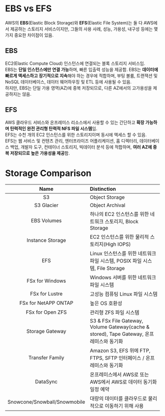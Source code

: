 # EBS vs EFS

AWS의 **EBS**(Elastic Block Storage)와 **EFS**(Elastic File System)는 둘 다 AWS에서 제공하는 스토리지 서비스이지만, 그들의 사용 사례, 성능, 가용성, 내구성 등에는 몇 가지 중요한 차이점이 있음.

## EBS
EC2(Elastic Compute Cloud) 인스턴스에 연결되는 블록 스토리지 서비스임.  
EBS는 **단일 인스턴스에만 연결 가능**하며, 빠른 입출력 성능을 제공함. EBS는 **데이터에 빠르게 액세스하고 장기적으로 지속**해야 하는 경우에 적합하며, 부팅 볼륨, 트랜잭션 및 NoSQL 데이터베이스, 데이터 웨어하우징 및 ETL 등에 사용될 수 있음.  
하지만, EBS는 단일 가용 영역(AZ)에 중복 저장되므로, 다른 AZ에서의 고가용성을 제공하지는 않음.

## EFS
AWS 클라우드 서비스와 온프레미스 리소스에서 사용할 수 있는 간단하고 **확장 가능하며 탄력적인 완전 관리형 탄력적 NFS 파일 시스템**임.  
EFS는 수천 개의 EC2 인스턴스를 위한 스토리지이며 동시에 액세스 할 수 있음.  
EFS는 웹 서비스 및 컨텐츠 관리, 엔터프라이즈 어플리케이션, 홈 디렉터리, 데이터베이스 백업, 개발자 도구, 컨테이너 스토리지, 빅데이터 분석 등에 적합하며, **여러 AZ에 중복 저장되므로 높은 가용성을 제공**함.

# Storage Comparison

|Name|Distinction|  
|:---:|:---|  
|S3|Object Storage|
|S3 Glacier|Object Archival|
|EBS Volumes|하나의 EC2 인스턴스를 위한 네트워크 스토리지, Block Storage|
|Instance Storage|EC2 인스턴스를 위한 물리적 스토리지(High IOPS)|
|EFS|Linux 인스턴스를 위한 네트워크 파일 시스템, POSIX 파일 시스템, File Storage|
|FSx for Windows|Windows 서버를 위한 네트워크 파일 시스템|
|FSx for Lustre|고성능 컴퓨팅 Linux 파일 시스템|
|FSx for NetAPP ONTAP|높은 OS 호환성|
|FSx for Open ZFS|관리형 ZFS 파일 시스템|
|Storage Gateway|S3 & FSx File Gateway, Volume Gateway(cache & stored), Tape Gateway, 온프레미스와 동기화|
|Transfer Family|Amazon S3, EFS 위에 FTP, FTPS, SFTP 인터페이스 / 온프레미스와 동기화|
|DataSync|온프레미스에서 AWS로 또는 AWS에서 AWS로 데이터 동기화 일정 예약|
|Snowcone/Snowball/Snowmobile|대량의 데이터를 클라우드로 물리적으로 이동하기 위해 사용|